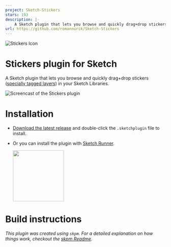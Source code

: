 ```yaml
---
project: Sketch-Stickers
stars: 193
description: |-
    A Sketch plugin that lets you browse and quickly drag+drop stickers (specially tagged layers) in your Sketch Libraries.
url: https://github.com/romannurik/Sketch-Stickers
---
```


![Stickers Icon](https://raw.githubusercontent.com/romannurik/Sketch-Stickers/master/assets/icon-menu.png)

# Stickers plugin for Sketch

A Sketch plugin that lets you browse and quickly drag+drop stickers ([specially tagged layers](https://github.com/romannurik/Sketch-Stickers/wiki/Getting-started-for-stickersheet-authors)) in your Sketch Libraries.

![Screencast of the Stickers plugin](art/Stickers.gif)

# Installation

* [Download the latest release](https://github.com/romannurik/Sketch-Stickers/releases/latest) and double-click the `.sketchplugin` file to install.

* Or you can install the plugin with [Sketch Runner](http://bit.ly/SketchRunnerWebsite).

  <a href="http://bit.ly/SketchRunnerWebsite"><img src="http://bit.ly/RunnerBadgeBlue" width="160"></a>

# Build instructions

_This plugin was created using `skpm`. For a detailed explanation on how things work, checkout the [skpm Readme](https://github.com/skpm/skpm/blob/master/README.md)._

